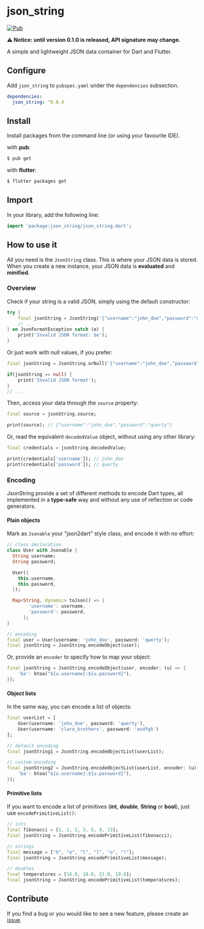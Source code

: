 # json_string

[![Pub](https://img.shields.io/pub/v/json_string.svg)](https://pub.dartlang.org/packages/json_string)

**⚠️ Notice: until version 0.1.0 is released, API signature may change.**

A simple and lightweight JSON data container for Dart and Flutter.

## Configure

Add `json_string` to `pubspec.yaml` under the `dependencies` subsection.

```yaml
dependencies:
  json_string: ^0.0.4
```
## Install

Install packages from the command line (or using your favourite IDE).

with **pub**:

```bash
$ pub get
```

with **flutter**:

```bash
$ flutter packages get
```

## Import

In your library, add the following line:

```dart
import 'package:json_string/json_string.dart';
```
## How to use it

All you need is the `JsonString` class. This is where your JSON data is stored.
When you create a new instance, your JSON data is **evaluated** and **minified**.

### Overview

Check if your string is a valid JSON, simply using the default constructor:

```dart
try {
    final jsonString = JsonString('{"username":"john_doe","password":"querty"}');
    // ...
} on JsonFormatException catch (e) {
    print('Invalid JSON format: $e');
}
```

Or just work with null values, if you prefer:

```dart
final jsonString = JsonString.orNull('{"username":"john_doe","password":"querty"}');

if(jsonString == null) {
    print('Invalid JSON format');
}
// ...
```

Then, access your data through the `source` property:

```dart
final source = jsonString.source;

print(source); // {"username":"john_doe","password":"querty"}
```
Or, read the equivalent `decodedValue` object, without using any other library:

```dart
final credentials = jsonString.decodedValue;

print(credentials['username']); // john_doe
print(credentials['password']); // querty
```

### Encoding

JsonString provide a set of different methods to encode Dart types, all implemented in a **type-safe** way and without any use of reflection or code generators.

#### Plain objects

Mark as `Jsonable` your "json2dart" style class, and encode it with no effort:

```dart
// class declaration
class User with Jsonable {
  String username;
  String password;

  User({
    this.username,
    this.password,
  });

  Map<String, dynamic> toJson() => {
        'username': username,
        'password': password,
      };
}

// encoding
final user = User(username: 'john_doe', password: 'qwerty');
final jsonString = JsonString.encodeObject(user);
```

Or, provide an `encoder` to specify how to map your object:

```dart
final jsonString = JsonString.encodeObject(user, encoder: (u) => {
    'ba': btoa("${u.username}:${u.password}"),
});
```

#### Object lists

In the same way, you can encode a list of objects:

```dart
final userList = [
    User(username: 'john_doe', password: 'qwerty'),
    User(username: 'clara_brothers', password: 'asdfgh')
];

// default encoding
final jsonString1 = JsonString.encodeObjectList(userList);

// custom encoding
final jsonString2 = JsonString.encodeObjectList(userList, encoder: (u) => {
    'ba': btoa("${u.username}:${u.password}"),
});
```
#### Primitive lists

If you want to encode a list of primitives (**int**, **double**, **String** or **bool**), just use `encodePrimitiveList()`:

```dart
// ints
final fibonacci = [1, 1, 2, 3, 5, 8, 13];
final jsonString = JsonString.encodePrimitiveList(fibonacci);

// strings
final message = ["h", "e", "l", "l", "o", "!"];
final jsonString = JsonString.encodePrimitiveList(message);

// doubles
final temperatures = [16.0, 18.0, 21.0, 19.0];
final jsonString = JsonString.encodePrimitiveList(temperatures);
```



## Contribute

If you find a bug or you would like to see a new feature, please create an [issue](https://github.com/parsodyl/json_string/issues). 
